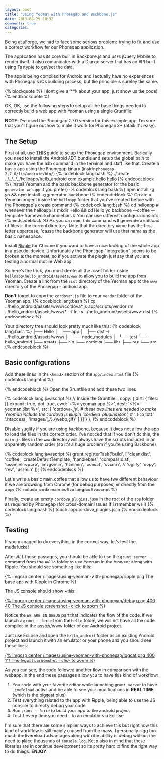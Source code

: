 ```yaml
---
layout: post
title: "Using Yeoman with Phonegap and Backbone.js"
date: 2013-08-29 10:32
comments: true
categories:
---
```

Being at µForge, we had to face some serious problems trying to fix and use a correct workflow for our Phonegap application.

The application has its core built in Backbone.js and uses jQuery Mobile to render itself.
It also comunicates with a Django server that has an API built using Tastypie to get/set the data.

The app is being compiled for Android and I actually have no experiences with Phonegap's iOs building process, but the principle is sureley the same.

{% blockquote %}
I dont give a f**k about your app, just show us the code!
{% endblockquote %}

OK, OK, use the following steps to setup all the base things needed to correctly build a web app with Yeoman using a single Gruntfile:

**NOTE**: I've used the Phonegap 2.7.0 version for this example app, I'm sure that you'll figure out how to make it work for Phonegap 3+ (afaik it's easy).

<!--more-->

The Setup
---------

First of all, use [THIS](http://docs.phonegap.com/en/2.7.0/guide_getting-started_android_index.md.html#Getting%20Started%20with%20Android) guide to setup the Phonegap environment. Basically you need to install the Android ADT bundle and setup the global path to make you have the adb command in the terminal and stuff like that.
Create a basic app using the Phonegap binary (inside `phonegap-2.7.0/lib/android/bin/`)
{% codeblock lang:bash %}
./create ../../../../helloapp/hello_android com.example.hello hello
{% endcodeblock %}
Install Yeoman and the basic backbone generator (or the basic `generator-webapp` if you prefer)
{% codeblock lang:bash %}
npm install -g yo && npm install -g generator-backbone
{% endcodeblock %}
Create a Yeoman project inside the `helloapp` folder that you've created before with the Phonegap's create command
{% codeblock lang:bash %}
cd helloapp # whenever the helloapp is
mkdir Hello && cd Hello
yo backbone --coffee --template-framework=handlebars # You can use different configurations ofc
{% endcodeblock %}
As you can see, this command will generate a shitload of files in the current directory. Note that the directory name has the first letter uppercase, 'cause the backbone generator will use that name as the basic namespace.

Install [Ripple](http://emulate.phonegap.com/) for Chrome if you want to have a nice looking of the whole app in a pseudo-device. Unfortunately the Phonegap "integration" seems to be broken at the moment, so if you activate the plugin just say that you are testing a normal mobile Web app.

So here's the trick, you must delete all the asset folder inside `helloapp/hello_android/assets/www` to allow you to build the app from Yeoman. Create a link from the `dist` directory of the Yeoman app to the `www` directory of the Phonegap - android app.

**Don't** forget to copy the `cordova*.js` file to your `vendor` folder of the Yeoman app.
{% codeblock lang:bash %}
cp ../hello_android/assets/www/cordova*.js app/scripts/vendor
rm ../hello_android/assets/www/* -rf
ln -s ../hello_android/assets/www dist
{% endcodeblock %}

Your directory tree should look pretty much like this:
{% codeblock lang:bash %}
├── Hello
│   ├── app
│   ├── dist -> ../hello_android/assets/www/
│   ├── node_modules
│   └── test
└── hello_android
    ├── assets
    ├── bin
    ├── cordova
    ├── libs
    ├── res
    └── src
{% endcodeblock %}

Basic configurations
--------------------

Add these lines in the `<head>` section of the `app/index.html` file
{% codeblock lang:html %}
<!-- build:js scripts/cordova.js -->
<script src="scripts/vendor/cordova-2.7.0.js"></script>
<!-- endbuild -->
{% endcodeblock %}
Open the Gruntfile and add these two lines

{% codeblock lang:javascript %}
// Inside the Gruntfile...
copy: {
    dist: {
        files: [{
            expand: true,
            dot: true,
            cwd: '<%= yeoman.app %>',
            dest: '<%= yeoman.dist %>',
            src: [
                'cordova-*.js', # these two lines are needed to make Yeoman include the cordova js plugin
                'cordova_plugins.json', #
                '*.{ico,txt}',
                '.htaccess',
                'images/{,*/}*.{webp,gif}'
            ]
        }]
    }
},
{% endcodeblock %}

Disable yuglify if you are using backbone, because it does not allow the app to load the files in the correct order.
I've noticed that if you don't do this, the `main.js` files in the `www` directory will always have the scripts included in
an apparently random order (so it's a huge problem if you're using Backbone)

{% codeblock lang:javascript %}
grunt.registerTask('build', [
    'clean:dist',
    'coffee',
    'createDefaultTemplate',
    'handlebars',
    'compass:dist',
    'useminPrepare',
    'imagemin',
    'htmlmin',
    'concat',
    'cssmin',
    // 'uglify',
    'copy',
    'rev',
    'usemin'
]);
{% endcodeblock %}

Let's write a basic main.coffee that allow us to have two different behaviour if we are browsing from Chrome (for debug purposes) or directly from the app:
{% include_code main.coffee lang:coffeescript %}

Finally, create an empty `cordova_plugins.json` in the root of the `app` folder as required by Phonegap (for cross-domain issues if I remember well)
{% codeblock lang:bash %}
touch app/cordova_plugins.json
{% endcodeblock %}

Testing
--------------------

If you managed to do everything in the correct way, let's test the mudafucka!

After *ALL* these passages, you should be able to use the `grunt server` command from the `Hello` folder to use Yeoman in the browser
along with Ripple. You should see something like this:

{% imgcap center /images/using-yeoman-with-phonegap/ripple.png The base app with Ripple in Chrome %}

The JS console should show ~this:

[{% imgcap center /images/using-yeoman-with-phonegap/debug.png 400 40 The JS console screenshot - click to zoom %}](/images/using-yeoman-with-phonegap/debug.png)

Notice the `WE ARE IN DEBUG` part that indicates the flow of the code. If we launch a `grunt --force` from the `Hello` folder, we will not have
all the code compiled in the assets/www folder of our Android project.

Just use Eclipse and open the `hello_android` folder as an existing Android project and launch it with an emulator or your phone and you should see these lines:

[{% imgcap center /images/using-yeoman-with-phonegap/logcat.png 400 111 The logcat screenshot - click to zoom  %}](/images/using-yeoman-with-phonegap/logcat.png)

As you can see, the code followed another flow in comparison with the webapp. In the end these passages allow you to have this kind of workflow:

1. You code with your favorite editor while launching `grunt server` to have `LiveReload` active and be able to see your modifications in **REAL TIME** (which is the biggest plus)
2. Test everything related to the app with Ripple, being able to use the JS console to directly debug your code
3. Run `grunt --force` to build your app to the android project
4. Test it every time you need it to an emulator via Eclipse

I'm sure that there are some simplier ways to achieve this but right now this kind of workflow is still mainly unused from the mass. I personally digg too much the livereload advantages along with the ability to debug without the need to place thousands of `console.log`. Keep also in mind that these libraries are in continue development so its pretty hard to find the right way to do things. **ENJOY!**